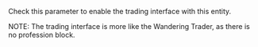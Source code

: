 Check this parameter to enable the trading interface with this entity.

NOTE: The trading interface is more like the Wandering Trader, as there is no profession block.